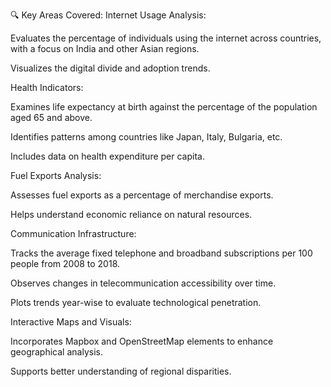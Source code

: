 🔍 Key Areas Covered:
Internet Usage Analysis:

Evaluates the percentage of individuals using the internet across countries, with a focus on India and other Asian regions.

Visualizes the digital divide and adoption trends.

Health Indicators:

Examines life expectancy at birth against the percentage of the population aged 65 and above.

Identifies patterns among countries like Japan, Italy, Bulgaria, etc.

Includes data on health expenditure per capita.

Fuel Exports Analysis:

Assesses fuel exports as a percentage of merchandise exports.

Helps understand economic reliance on natural resources.

Communication Infrastructure:

Tracks the average fixed telephone and broadband subscriptions per 100 people from 2008 to 2018.

Observes changes in telecommunication accessibility over time.

Plots trends year-wise to evaluate technological penetration.

Interactive Maps and Visuals:

Incorporates Mapbox and OpenStreetMap elements to enhance geographical analysis.

Supports better understanding of regional disparities.
